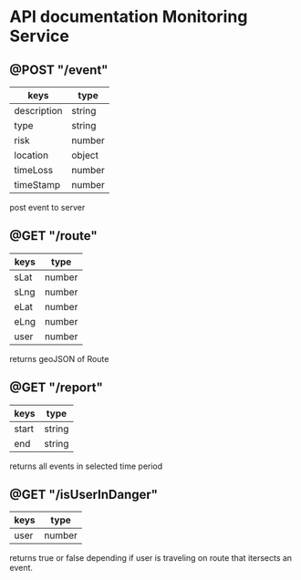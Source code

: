 # API documentation Monitoring Service

## @POST "/event"
|keys|type|
|---|---|
| description | string |
| type | string |
| risk | number |
| location | object |
| timeLoss | number |
| timeStamp | number |

post event to server

## @GET "/route"
|keys|type|
|---|---|
|sLat| number |
|sLng| number |
|eLat| number |
|eLng| number |
|user| number |

returns geoJSON of Route

## @GET "/report"
|keys|type|
|---|---|
|start|string|
|end|string|

returns all events in selected time period

## @GET "/isUserInDanger"
|keys|type|
|---|---|
|user|number|

returns true or false depending if user is traveling on route that itersects an event.

